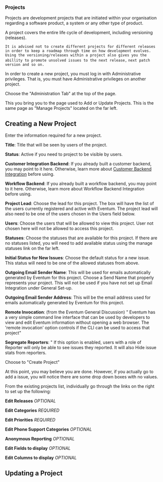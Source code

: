 ### Projects

Projects are development projects that are initiated within your organisation regarding a software product, a system or any other type of product.

A project covers the entire life cycle of development, including versioning (releases).

`It is advised not to create different projects for different releases in order to keep a roadmap through time on how development evolves.`
`Using the versioning/releases within a project also gives you the abillity to promote unsolved issues to the next release,`
`next patch version and so on.`

In order to create a new project, you must log in with Administrative privileges. That is, you must have Administrative privileges on another project.

Choose the "Administration Tab" at the top of the page.

This you bring you to the page used to Add or Update Projects. This is the same page as "Manage Projects" located on the far left.

## Creating a New Project

Enter the information required for a new project.

**Title**: Title that will be seen by users of the project.

**Status**: Active if you need to project to be visible by users.

**Customer Integration Backend**: If you already built a customer backend, you may point to it here. Otherwise, learn more about [Customer Backend Integration](../System-Admin/Extending-and-Integrating-Eventum.md) before using.

**Workflow Backend**: If you already built a workflow backend, you may point to it here. Otherwise, learn more about Workflow Backend Integration before using.

**Project Lead**: Choose the lead for this project. The box will have the list of the users currently registered and active with Eventum. The project lead will also need to be one of the users chosen in the Users field below.

**Users**: Choose the users that will be allowed to view this project. User not chosen here will not be allowed to access this project.

**Statuses**: Choose the statuses that are available for this project. If there are no statuses listed, you will need to add available status using the manage statuses link on the far left.

**Initial Status for New Issues**: Choose the default status for a new issue. This status will need to be one of the allowed statuses from above.

**Outgoing Email Sender Name**: This will be used for emails automatically generated by Eventum for this project. Choose a Send Name that properly represents your project. This will not be used if you have not set up Email Integration under General Set-up.

**Outgoing Email Sender Address**: This will be the email address used for emails automatically generated by Eventum for this project.

**Remote Invocation**: (from the Eventum General Discussion) " Eventum has a very simple command line interface that can be used by developers to view and edit Eventum information without opening a web browser. The 'remote invocation' option controls if the CLI can be used to access that project"

**Segregate Reporters**: " If this option is enabled, users with a role of Reporter will only be able to see issues they reported. It will also Hide issue stats from reporters.

Choose to "Create Project"

At this point, you may believe you are done. However, if you actually go to add a issue, you will notice there are some drop down boxes with no values.

From the existing projects list, individually go through the links on the right to set up the following:

**Edit Releases** _OPTIONAL_

**Edit Categories** _REQUIRED_

**Edit Priorities** _REQUIRED_

**Edit Phone Support Categories** _OPTIONAL_

**Anonymous Reporting** _OPTIONAL_

**Edit Fields to display** _OPTIONAL_

**Edit Columns to display** _OPTIONAL_

## Updating a Project
